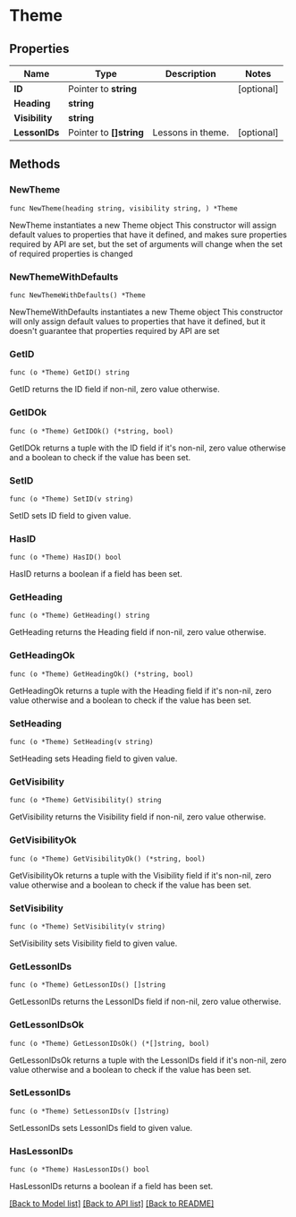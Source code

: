 # Theme

## Properties

Name | Type | Description | Notes
------------ | ------------- | ------------- | -------------
**ID** | Pointer to **string** |  | [optional] 
**Heading** | **string** |  | 
**Visibility** | **string** |  | 
**LessonIDs** | Pointer to **[]string** | Lessons in theme. | [optional] 

## Methods

### NewTheme

`func NewTheme(heading string, visibility string, ) *Theme`

NewTheme instantiates a new Theme object
This constructor will assign default values to properties that have it defined,
and makes sure properties required by API are set, but the set of arguments
will change when the set of required properties is changed

### NewThemeWithDefaults

`func NewThemeWithDefaults() *Theme`

NewThemeWithDefaults instantiates a new Theme object
This constructor will only assign default values to properties that have it defined,
but it doesn't guarantee that properties required by API are set

### GetID

`func (o *Theme) GetID() string`

GetID returns the ID field if non-nil, zero value otherwise.

### GetIDOk

`func (o *Theme) GetIDOk() (*string, bool)`

GetIDOk returns a tuple with the ID field if it's non-nil, zero value otherwise
and a boolean to check if the value has been set.

### SetID

`func (o *Theme) SetID(v string)`

SetID sets ID field to given value.

### HasID

`func (o *Theme) HasID() bool`

HasID returns a boolean if a field has been set.

### GetHeading

`func (o *Theme) GetHeading() string`

GetHeading returns the Heading field if non-nil, zero value otherwise.

### GetHeadingOk

`func (o *Theme) GetHeadingOk() (*string, bool)`

GetHeadingOk returns a tuple with the Heading field if it's non-nil, zero value otherwise
and a boolean to check if the value has been set.

### SetHeading

`func (o *Theme) SetHeading(v string)`

SetHeading sets Heading field to given value.


### GetVisibility

`func (o *Theme) GetVisibility() string`

GetVisibility returns the Visibility field if non-nil, zero value otherwise.

### GetVisibilityOk

`func (o *Theme) GetVisibilityOk() (*string, bool)`

GetVisibilityOk returns a tuple with the Visibility field if it's non-nil, zero value otherwise
and a boolean to check if the value has been set.

### SetVisibility

`func (o *Theme) SetVisibility(v string)`

SetVisibility sets Visibility field to given value.


### GetLessonIDs

`func (o *Theme) GetLessonIDs() []string`

GetLessonIDs returns the LessonIDs field if non-nil, zero value otherwise.

### GetLessonIDsOk

`func (o *Theme) GetLessonIDsOk() (*[]string, bool)`

GetLessonIDsOk returns a tuple with the LessonIDs field if it's non-nil, zero value otherwise
and a boolean to check if the value has been set.

### SetLessonIDs

`func (o *Theme) SetLessonIDs(v []string)`

SetLessonIDs sets LessonIDs field to given value.

### HasLessonIDs

`func (o *Theme) HasLessonIDs() bool`

HasLessonIDs returns a boolean if a field has been set.


[[Back to Model list]](../API_README.md#documentation-for-models) [[Back to API list]](../API_README.md#documentation-for-api-endpoints) [[Back to README]](../API_README.md)


